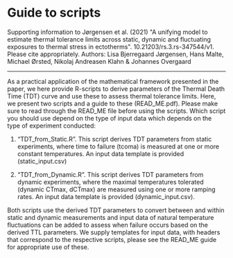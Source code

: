 # Guide to scripts
Supporting information to Jørgensen et al. (2021) "A unifying model to estimate thermal tolerance limits across static, dynamic and fluctuating exposures to thermal stress in ectotherms". 10.21203/rs.3.rs-347544/v1. Please cite appropriately.
Authors: Lisa Bjerregaard Jørgensen, Hans Malte, Michael Ørsted, Nikolaj Andreasen Klahn & Johannes Overgaard

______

As a practical application of the mathematical framework presented in the paper, we here provide R-scripts to derive parameters of the Thermal Death Time (TDT) curve and use these to assess thermal tolerance limits. Here, we present two scripts and a guide to these (READ_ME.pdf). Please make sure to read through the READ_ME file before using the scripts. Which script you should use depend on the type of input data which depends on the type of experiment conducted:

1)	“TDT_from_Static.R”. This script derives TDT parameters from static experiments, where time to failure (tcoma) is measured at one or more constant temperatures. An input data template is provided (static_input.csv)

2)	“TDT_from_Dynamic.R”. This script derives TDT parameters from dynamic experiments, where the maximal temperatures tolerated (dynamic CTmax, dCTmax) are measured using one or more ramping rates. An input data template is provided (dynamic_input.csv). 

Both scripts use the derived TDT parameters to convert between and within static and dynamic measurements and input data of natural temperature fluctuations can be added to assess when failure occurs based on the derived TTL parameters. We supply templates for input data, with headers that correspond to the respective scripts, please see the READ_ME guide for appropriate use of these.
